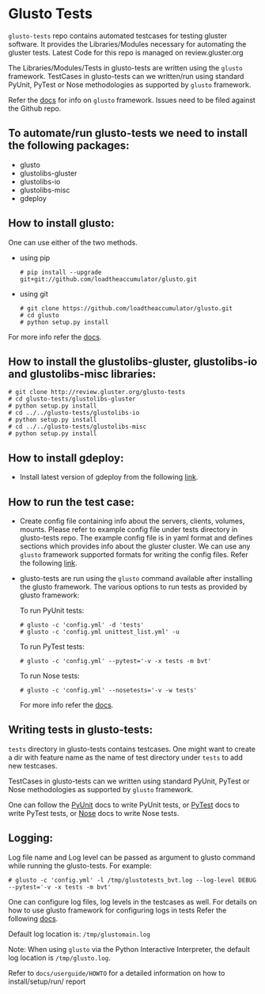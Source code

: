 # Glusto Tests

`glusto-tests` repo contains automated testcases for testing gluster software.
It provides the Libraries/Modules necessary for automating the gluster tests.
Latest Code for this repo is managed on review.gluster.org

The Libraries/Modules/Tests in glusto-tests are written using the `glusto`
framework. TestCases in glusto-tests can we written/run using standard
PyUnit, PyTest or Nose methodologies as supported by `glusto` framework.

Refer the [docs](http://glusto.readthedocs.io/en/latest/) for info on `glusto`
framework.
Issues need to be filed against the Github repo.

To automate/run glusto-tests we need to install the following packages:
---------------------------------------------------------------------
-   glusto
-   glustolibs-gluster
-   glustolibs-io
-   glustolibs-misc
-   gdeploy

How to install glusto:
----------------------
One can use either of the two methods.
-   using pip

        # pip install --upgrade git+git://github.com/loadtheaccumulator/glusto.git

-   using git

        # git clone https://github.com/loadtheaccumulator/glusto.git
        # cd glusto
        # python setup.py install

For more info refer the [docs](http://glusto.readthedocs.io/en/latest/userguide/install.html).

How to install the glustolibs-gluster, glustolibs-io and glustolibs-misc libraries:
-----------------------------------------------------------------
    # git clone http://review.gluster.org/glusto-tests
    # cd glusto-tests/glustolibs-gluster
    # python setup.py install
    # cd ../../glusto-tests/glustolibs-io
    # python setup.py install
    # cd ../../glusto-tests/glustolibs-misc
    # python setup.py install

How to install gdeploy:
-----------------------
-   Install latest version of gdeploy from the following [link](https://copr.fedorainfracloud.org/coprs/sac/gdeploy/package/gdeploy/).

How to run the test case:
-------------------------
-   Create config file containing info about the servers, clients, volumes,
    mounts. Please refer to example config file under tests directory in
    glusto-tests repo. The example config file is in yaml format and
    defines sections which provides info about the gluster cluster.
    We can use any `glusto` framework supported formats for writing the
    config files.
    Refer the following [link](http://glusto.readthedocs.io/en/latest/userguide/configurable.html).

-   glusto-tests are run using the `glusto` command available after installing
    the glusto framework. The various options to run tests as provided by
    glusto framework:

    To run PyUnit tests:
    
        # glusto -c 'config.yml' -d 'tests'
        # glusto -c 'config.yml unittest_list.yml' -u

    To run PyTest tests:
    
        # glusto -c 'config.yml' --pytest='-v -x tests -m bvt'

    To run Nose tests:
    
        # glusto -c 'config.yml' --nosetests='-v -w tests'

    For more info refer the [docs](http://glusto.readthedocs.io/en/latest/userguide/glusto.html#options-for-running-unit-tests).

Writing tests in glusto-tests:
------------------------------
`tests` directory in glusto-tests contains testcases. One might want to create
a dir with feature name as the name of test directory under `tests` to add
new testcases.

TestCases in glusto-tests can we written using standard PyUnit, PyTest or Nose
methodologies as supported by `glusto` framework.

One can follow the [PyUnit](http://glusto.readthedocs.io/en/latest/userguide/unittest.html) docs to write PyUnit tests,
or [PyTest](http://glusto.readthedocs.io/en/latest/userguide/pytest.html) docs to write PyTest tests,
or [Nose](http://glusto.readthedocs.io/en/latest/userguide/nosetests.html) docs to write Nose tests.

Logging:
--------
Log file name and Log level can be passed as argument to glusto command while
running the glusto-tests. For example:

    # glusto -c 'config.yml' -l /tmp/glustotests_bvt.log --log-level DEBUG --pytest='-v -x tests -m bvt'

One can configure log files, log levels in the testcases as well. For details
on how to use glusto framework for configuring logs in tests Refer the following [docs](http://glusto.readthedocs.io/en/latest/userguide/loggable.html).

Default log location is: `/tmp/glustomain.log`

Note: When using `glusto` via the Python Interactive Interpreter,
the default log location is `/tmp/glusto.log`.

Refer to `docs/userguide/HOWTO` for a detailed information
on how to install/setup/run/ report

